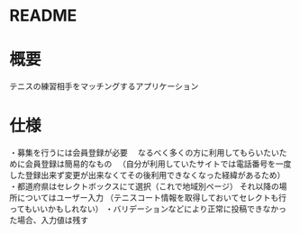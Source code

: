 # README
# 概要
テニスの練習相手をマッチングするアプリケーション

# 仕様
・募集を行うには会員登録が必要
　なるべく多くの方に利用してもらいたいために会員登録は簡易的なもの
　（自分が利用していたサイトでは電話番号を一度した登録出来ず変更が出来なくてその後利用できなくなった経緯があるため）
・都道府県はセレクトボックスにて選択（これで地域別ページ）
  それ以降の場所についてはユーザー入力
  （テニスコート情報を取得しておいてセレクトも行ってもいいかもしれない）
・バリデーションなどにより正常に投稿できなかった場合、入力値は残す